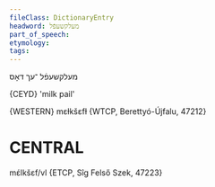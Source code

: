 ```yaml
---
fileClass: DictionaryEntry
headword: מעלקשעפֿל
part_of_speech: 
etymology: 
tags: 
---
```

מעלקשעפֿל
־עך
דאָס

{CEYD}
'milk pail'

{WESTERN}
mɛɫkšɛfɫ {WTCP, Berettyó-Újfalu, 47212}

CENTRAL
========

mɛ́lkšɛf/vl {ETCP, Sîg Felső Szek, 47223}